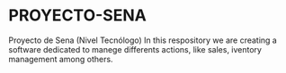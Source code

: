 # PROYECTO-SENA
Proyecto de Sena (Nivel Tecnólogo)
In this respository we are creating a software dedicated to manege differents actions, like sales, iventory management among others.
